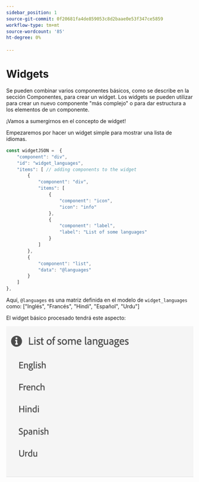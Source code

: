 ```yaml
---
sidebar_position: 1
source-git-commit: 0f20681fa4de859053c8d2baae0e53f347ce5859
workflow-type: tm+mt
source-wordcount: '85'
ht-degree: 0%

---
```




# Widgets

Se pueden combinar varios componentes básicos, como se describe en la sección Componentes, para crear un widget.
Los widgets se pueden utilizar para crear un nuevo componente &quot;más complejo&quot; o para dar estructura a los elementos de un componente.

¡Vamos a sumergirnos en el concepto de widget!

Empezaremos por hacer un widget simple para mostrar una lista de idiomas.

```js title="basicWidget.js"
const widgetJSON =  {
    "component": "div", 
    "id": "widget_languages", 
    "items": [ // adding components to the widget
        {
            "component": "div",
            "items": [
                {
                    "component": "icon",
                    "icon": "info"
                },
                {
                    "component": "label",
                    "label": "List of some languages"
                }
            ]
        },
        {
            "component": "list",
            "data": "@languages"
        }
    ]
},
```

Aquí, `@languages` es una matriz definida en el modelo de `widget_languages` como: [&quot;Inglés&quot;, &quot;Francés&quot;, &quot;Hindi&quot;, &quot;Español&quot;, &quot;Urdu&quot;]

El widget básico procesado tendrá este aspecto:

![basic_widget](imgs/basic_widget.png "Widget básico")

